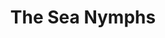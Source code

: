---
title: "The Sea Nymphs"
summary: "The project that formed between Tim, Sarah and William after , The Sea Nymphs are a more laid-back psychedelic and folk-rock take on the core sound."
slug: "the-sea-nymphs"
image: "the-sea-nymphs.jpg"
apple_music_artist_url: "https://music.apple.com/gb/artist/the-sea-nymphs/1177144334"
wikipedia_url: "none"
---